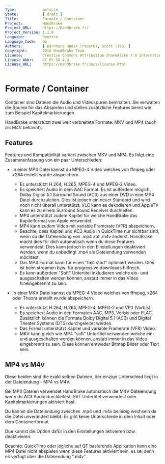 ```yaml
---
Type:            article
State:           [ draft ]
Title:           Formate / Container
Project:         HandBrake
Project_URL:     https://handbrake.fr/
Project_Version: 1.1.0
Language:        Deutsch
Language_Code:   de
Authors:         [ Bernhard Rader (raderb), Scott (s55) ]
Copyright:       2018 HandBrake Team
License:         Creative Commons Attribution-ShareAlike 4.0 International
License_Abbr:    CC BY-SA 4.0
License_URL:     https://handbrake.fr/docs/license.html
---
```


Formate / Container
=============================
Container sind Dateien die Audio und Videospuren beinhalten. Sie verwalten die Spuren für das Abspielen und stellen zusätzliche Features bereit wie zum Beispiel Kapitelmarkierungen.

HandBrake unterstützt zwei weit verbreitete Formate: MKV und MP4 (auch als M4V bekannt).

## Features
Features und Kompatibilität variiert zwischen MKV und MP4. Es folgt eine Zusammenfassung von ein paar Unterschieden:

- In einer MP4 Datei kannst du MPEG-4 Video welches von ffmpeg oder x264 erstellt wurde abspeichern.
  - Es unterstützt H.264, H.265, MPEG-4 und MPEG-2 Video.
  - Es speichert Audio in dem AAC Format. Es ist außerdem mögich, Dolby Digital 5.1 Surround Sound (AC3) aus einer DVD in eine MP4 Datei durchzuleiten. Dies ist jedoch ein neuer Standard und wird noch nicht überall unterstützt. VLC kann es dekodieren und AppleTV kann es zu einem Surround Sound Receiver durchleiten.
  - MP4 unterstützt zudem Kapitel für welche HandBrake das Kapitelformat von Apple verwendet.
  - MP4 kann zudem Video mit variable Framerate (VFR) abspeichern.
  - Beachte, dass Kapitel und AC3 Audio in QuickTime nur sichtbar sind, wenn du die Dateiendung von .mp4 auf .m4v änderst. HandBrake macht dies für dich automatisch wenn du diese Features verwendest. Dies kann jedoch in den Einstellungen deaktiviert werden, wenn du unbedingt .mp4 als Dateiendung verwenden möchtest.
  - Das MP4 Format kann für einen "fast start" optimiert werden. Dies ist beim streamen bzw. für progressive downloads hilfreich.
  - Es kann außerdem "Soft" Untertitel inkludieren welche ein- und ausgeschalten werden können, anstatt immer in das Video hineingebrennt zu sein.

- In einer MKV Datei kannst du MPEG-4 Video welches von ffmpeg, x264 oder Theora erstellt wurde abspeichern.
  - Es unterstützt H.264, H.265, MPEG-4, MPEG-2 und VP3 (Vorbis)
  - Es speichert Audio in den Formaten AAC, MP3, Vorbis oder FLAC. Zusätzlich können die Formate Dolby Digital 5.1 (AC3) und Digital Theater Systems (DTS) durchgeleitet werden.
  - Das Format unterstützt Kapitel und variable Framerate (VFR) Video.
  - MKV kann gleich wie MP4 "soft" Untertitel verwenden welche ein- und ausgeschalten werden können, anstatt immer in das Video eingebrennt zu sein. Diese können entweder Bitmap Bilder oder Text sein.

## MP4 vs M4v

Diese beiden sind die exakt selben Dateien, der einzige Unterschied liegt in der Dateiendung - MP4 vs M4V.

Bei MP4 Dateien verwendet HandBrake automatisch die M4V Dateiendung wenn du AC3 Audio durchleitest, SRT Untertitel verwendest oder Kapitelmarkierungen aktiviert hast.

Du kannst die Dateiendung zwischen .mp4 und .m4v beliebig wechseln da die Datei unverändert bleibt. Es gibt keine Unterschiede in dem Inhalt oder dem Containerformat.

Due kannst die Option dafür in den Einstellungen aktivieren bzw. deaktivieren.

Beachte: QuickTime oder jegliche auf QT basierende Applikation kann eine MP4 Datei nicht abspielen wenn diese Features aktiviert sein, es sei denn es verfügt über die Dateiendung ".m4v".
